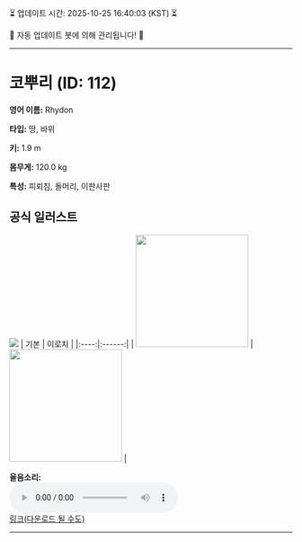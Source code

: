 
⏳ 업데이트 시간: 2025-10-25 16:40:03 (KST) ⏳

🤖 자동 업데이트 봇에 의해 관리됩니다! 🤖

---

# 코뿌리 (ID: 112)
**영어 이름:** Rhydon

**타입:** 땅, 바위

**키:** 1.9 m

**몸무게:** 120.0 kg

**특성:** 피뢰침, 돌머리, 이판사판

## 공식 일러스트
![](https://raw.githubusercontent.com/PokeAPI/sprites/master/sprites/pokemon/other/official-artwork/112.png)
| 기본 | 이로치 |
|:----:|:------:|
| <img src="http://play.pokemonshowdown.com/sprites/ani/rhydon.gif" width="200"> | <img src="http://play.pokemonshowdown.com/sprites/ani-shiny/rhydon.gif" width="200"> |

**울음소리:**<br><audio controls src="https://raw.githubusercontent.com/PokeAPI/cries/main/cries/pokemon/latest/112.ogg"></audio><br> [링크(다운로드 될 수도)](https://raw.githubusercontent.com/PokeAPI/cries/main/cries/pokemon/latest/112.ogg)


---
